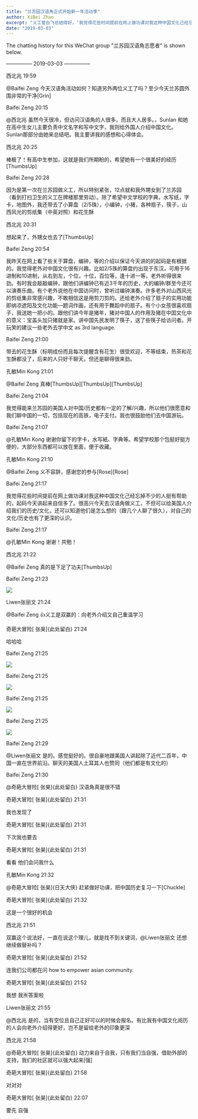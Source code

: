```yaml
---
title: "兰苏园汉语角正式开始新一年活动季"
author: XiBei Zhao
excerpt: "义工曾白飞总结得好，‘我觉得花些时间提前在网上做功课对我这种中国文化己经忘掉不少的人挺有帮助的，起码今天讲起来自信多了。很高兴今天去汉语角做义工，不但可以给美国人介绍我们的历史/文化，还可以知道他们是怎么想的（跟几个人聊了很久），对自己的文化/历史也有了更深的认识。’"
date: "2019-03-03"
---
```


The chatting history for this WeChat group "兰苏园汉语角志愿者" is shown below.

—————  2019-03-03  —————

西北兆  19:59

@Baifei Zeng 今天汉语角活动如何？知道另外两位义工了吗？至少今天兰苏圆外围非常的干净[Grin]

Baifei Zeng  20:15

@西北兆 虽然今天很冷，但访问汉语角的人很多，而且大人居多。，Sunlan 和她在高中生女儿主要负责中文名字和写中文字，我则给外国人介绍中国文化。Sunlan那部分由她来总结吧。我主要讲我的感想和心得体会。

西北兆  20:25

棒极了！有高中生参加，这就是我们所期盼的，希望她有一个很美好的经历[ThumbsUp]

Baifei Zeng  20:28

因为是第一次在兰苏园做义工，所以特别紧张，12点就和我外甥女到了兰苏园（看到打扫卫生的义工在牌楼那里劳动）。除了希望中文学校的字典，水写纸，字卡，地图外，我还带去了小算盘（2/5珠），小编钟，小猪，各种扇子，筷子，山西风光的剪纸集（中英对照）和花生酥

西北兆  20:31

想起来了，外甥女也去了[ThumbsUp]

Baifei Zeng  20:54

我昨天在网上看了些关于算盘，编钟，等的介绍以保证今天讲的的起码是有根据的。我觉得老外对中国文化很有兴趣。比如2/5珠的算盘约出现于东汉，可用于16进制和10进制，从右到左，个位，十位，百位等，逢十进一等，老外听得很来劲。有时我会敲敲编钟，跟他们讲编钟已有近3千年的历史，大的编钟/群至今还可以演奏乐曲。有个老外说他在中国访问时，曾听过编钟演奏。许多老外对山西风光的剪纸集非常感兴趣，不敢相信这是用剪刀剪的。还给老外介绍了扇子的实用功能即纳凉遮阳及文化功能—题词作画，还有用于舞蹈中的扇子。有个小女孩很喜欢扇子，我送她一把小的。跟他们讲今年是猪年，猪对中国人的作用及猪在中囯文化中的意义：宝盖头加只猪就是家。讲中国先民发明了筷子，送了些筷子给访问者。开玩笑的建议一些老外去学中文 as 3rd language.

Baifei Zeng  21:00

带去的花生酥（标明成份而且每次提醒含有花生）很受欢迎，不等结束，热茶和花生酥都没了，后来的人只好干聊天。但还是聊得很来劲。

孔敏Min Kong  21:01

@Baifei Zeng 真棒[ThumbsUp][ThumbsUp][ThumbsUp]

Baifei Zeng  21:04

我觉得能来兰苏园的美国人对中国/历史都有一定的了解/兴趣，所以他们很愿意和我们聊中国的一切，包括现在的高铁，电子支付。我也很鼓励他们去中国游玩。

Baifei Zeng  21:07

@孔敏Min Kong 谢谢你留下的字卡，水写紙、字典等。希望学校那个包挺好挺方便的，大部分东西都可以放在里面，便于收藏。

孔敏Min Kong  21:10

@Baifei Zeng 义不容辞，感谢您的参与[Rose][Rose]

Baifei Zeng  21:17

我觉得花些时间提前在网上做功课对我这种中国文化己经忘掉不少的人挺有帮助的，起码今天讲起来自信多了。很高兴今天去汉语角做义工，不但可以给美国人介绍我们的历史/文化，还可以知道他们是怎么想的（跟几个人聊了很久），对自己的文化/历史也有了更深的认识。

Baifei Zeng  21:17

@孔敏Min Kong 谢谢！共勉！

西北兆  21:22

@Baifei Zeng 真的是下足了功夫[ThumbsUp]

Baifei Zeng  21:23

![](https://res.cloudinary.com/dhngj18do/image/upload/f_auto,q_auto/v1/images/c712388f6e780d2570a024e25c6af0c3)

Liwen张丽文  21:24

@Baifei Zeng 👍义工是双赢的：向老外介绍又自己重温学习

奇葩大冒险[ 张昊]{此处留白}  21:24

哈哈哈

Baifei Zeng  21:25

![](https://res.cloudinary.com/dhngj18do/image/upload/f_auto,q_auto/v1/images/c1bf389a714ed99d044570e39bbf8fdf)

Baifei Zeng  21:25

![](https://res.cloudinary.com/dhngj18do/image/upload/f_auto,q_auto/v1/images/ee7e0e2f49b70cf488a3fc7a1b272d94)

Baifei Zeng  21:25

![](https://res.cloudinary.com/dhngj18do/image/upload/f_auto,q_auto/v1/images/079e77dfda4d74a6420971d9b85071c9)

Baifei Zeng  21:25

![](https://res.cloudinary.com/dhngj18do/image/upload/f_auto,q_auto/v1/images/8324efc4306d9b692760a4a87217e00a.jpg)

Baifei Zeng  21:29

@Liwen张丽文 是的。感觉挺好的。很自豪地跟美国人讲起除了近代二百年，中国一直在世界前沿。聊天的美国人土耳其人也赞同（他们都是有文化的）

Baifei Zeng  21:30

@奇葩大冒险[ 张昊]{此处留白} 汉语角真是很不错

奇葩大冒险[ 张昊]{此处留白}  21:31

我也发现了

奇葩大冒险[ 张昊]{此处留白}  21:31

下次我也要去

奇葩大冒险[ 张昊]{此处留白}  21:31

看看 他们会问我什么

孔敏Min Kong  21:32

@奇葩大冒险[ 张昊]{日天大侠} 赶紧做好功课，把中国历史复习一下[Chuckle]

奇葩大冒险[ 张昊]{此处留白}  21:32

这是一个很好的机会

西北兆  21:51

双赢这个说法好，一直在说这个理儿，就是找不到关键词，@Liwen张丽文 还想继续做替补吗？

奇葩大冒险[ 张昊]{此处留白}  21:52

连我们公司都在问 how to empower asian community.

奇葩大冒险[ 张昊]{此处留白}  21:52

我想 我🈶️答案啦

Liwen张丽文  21:55

@西北兆 是的，当有空位且自己正好可以的时候会报名。有比我有中国文化阅历的人会向老外介绍得更好，岂不是留给老外的印象更深

西北兆  21:58

@奇葩大冒险[ 张昊]{此处留白} 动力来自于自我，只有我们当自强，借助外部的支持，我们的社区就可以强大起来[强]

奇葩大冒险[ 张昊]{此处留白}  21:58

对对对

奇葩大冒险[ 张昊]{此处留白}  22:07

要先 自强
